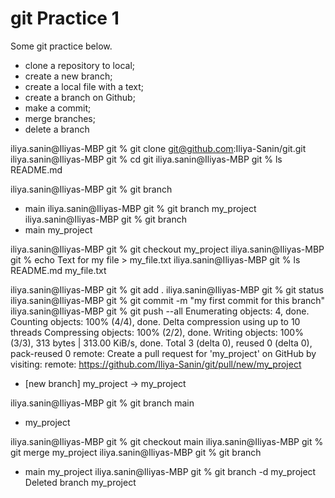 # git Practice 1

Some git practice below.
- clone a repository to local;
- create a new branch;
- create a local file with a text;
- create a branch on Github;
- make a commit;
- merge branches;
- delete a branch

iliya.sanin@Iliyas-MBP git % git clone git@github.com:Iliya-Sanin/git.git
iliya.sanin@Iliyas-MBP git % cd git
iliya.sanin@Iliyas-MBP git % ls
README.md

iliya.sanin@Iliyas-MBP git % git branch
* main
iliya.sanin@Iliyas-MBP git % git branch my_project
iliya.sanin@Iliyas-MBP git % git branch
* main
  my_project

iliya.sanin@Iliyas-MBP git % git checkout my_project
iliya.sanin@Iliyas-MBP git % echo Text for my file > my_file.txt 
iliya.sanin@Iliyas-MBP git % ls
README.md       my_file.txt

iliya.sanin@Iliyas-MBP git % git add .
iliya.sanin@Iliyas-MBP git % git status
iliya.sanin@Iliyas-MBP git % git commit -m "my first commit for this branch"
iliya.sanin@Iliyas-MBP git % git push --all
Enumerating objects: 4, done.
Counting objects: 100% (4/4), done.
Delta compression using up to 10 threads
Compressing objects: 100% (2/2), done.
Writing objects: 100% (3/3), 313 bytes | 313.00 KiB/s, done.
Total 3 (delta 0), reused 0 (delta 0), pack-reused 0
remote: Create a pull request for 'my_project' on GitHub by visiting:
remote:      https://github.com/Iliya-Sanin/git/pull/new/my_project
 * [new branch]      my_project -> my_project

iliya.sanin@Iliyas-MBP git % git branch
  main
* my_project

iliya.sanin@Iliyas-MBP git % git checkout main
iliya.sanin@Iliyas-MBP git % git merge my_project
iliya.sanin@Iliyas-MBP git % git branch
* main
  my_project
iliya.sanin@Iliyas-MBP git % git branch -d my_project
Deleted branch my_project 

